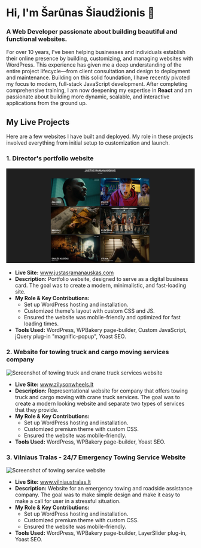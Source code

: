 # Hi, I'm Šarūnas Šiaudžionis 👋 
### A Web Developer passionate about building beautiful and functional websites.

For over 10 years, I've been helping businesses and individuals establish their online presence by building, customizing, and managing websites with WordPress. This experience has given me a deep understanding of the entire project lifecycle—from client consultation and design to deployment and maintenance. Building on this solid foundation, I have recently pivoted my focus to modern, full-stack JavaScript development. After completing comprehensive training, I am now deepening my expertise in **React** and am passionate about building more dynamic, scalable, and interactive applications from the ground up.

## My Live Projects 
Here are a few websites I have built and deployed. My role in these projects involved everything from  initial setup to customization and launch.
### 1. Director's portfolio website 
![Screenshot of Director's portfolio website](/images/project1.webp)
* **Live Site:** www.justasramanauskas.com
*   **Description:** Portfolio website, designed to serve as a digital business card. The goal was to create a modern, minimalistic, and fast-loading site. 
*  **My Role & Key Contributions:**  
	*  Set up WordPress hosting and installation. 
	*  Customized theme's layout with custom CSS and JS.
	* Ensured the website was mobile-friendly and optimized for fast loading times. 
* **Tools Used:** WordPress, WPBakery page-builder, Custom JavaScript, jQuery plug-in "magnific-popup", Yoast SEO.

### 2. Website for towing truck and cargo moving services company 
![Screenshot of towing truck and crane truck services website](/images/project2.png)
* **Live Site:** www.zilysonwheels.lt
*   **Description:** Representational website for company that offers towing truck and cargo moving with crane truck services. The goal was to create a modern looking website and separate two types of services that they provide. 
*  **My Role & Key Contributions:**  
	*  Set up WordPress hosting and installation. 
	*  Customized premium theme with custom CSS.
	* Ensured the website was mobile-friendly. 
* **Tools Used:** WordPress, WPBakery page-builder, Yoast SEO.

### 3. Vilniaus Tralas - 24/7 Emergency Towing Service Website  
![Screenshot of towing service website](/images/project3.png) 
* **Live Site:** www.vilniaustralas.lt
*   **Description:** Website for an emergency towing and roadside assistance company. The goal was to make simple design and make it easy to make a call for user in a stressful situation.
*  **My Role & Key Contributions:**  
	*  Set up WordPress hosting and installation. 
	*  Customized premium theme with custom CSS.
	* Ensured the website was mobile-friendly. 
* **Tools Used:** WordPress, WPBakery page-builder, LayerSlider plug-in, Yoast SEO.
